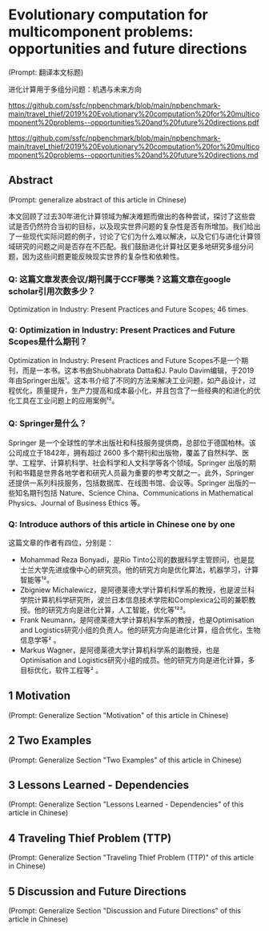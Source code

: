 # Evolutionary computation for multicomponent problems: opportunities and future directions

(Prompt: 翻译本文标题)

进化计算用于多组分问题：机遇与未来方向

https://github.com/ssfc/npbenchmark/blob/main/npbenchmark-main/travel_thief/2019%20Evolutionary%20computation%20for%20multicomponent%20problems--opportunities%20and%20future%20directions.pdf

https://github.com/ssfc/npbenchmark/blob/main/npbenchmark-main/travel_thief/2019%20Evolutionary%20computation%20for%20multicomponent%20problems--opportunities%20and%20future%20directions.md

## Abstract

(Prompt: generalize abstract of this article in Chinese)

本文回顾了过去30年进化计算领域为解决难题而做出的各种尝试，探讨了这些尝试是否仍然符合当初的目标，以及现实世界问题的复杂性是否有所增加。我们给出了一些现代实际问题的例子，讨论了它们为什么难以解决，以及它们与进化计算领域研究的问题之间是否存在不匹配。我们鼓励进化计算社区更多地研究多组分问题，因为这些问题更能反映现实世界的复杂性和依赖性。

### Q: 这篇文章发表会议/期刊属于CCF哪类？这篇文章在google scholar引用次数多少？

Optimization in Industry: Present Practices and Future Scopes; 46 times. 

### Q: Optimization in Industry: Present Practices and Future Scopes是什么期刊？

Optimization in Industry: Present Practices and Future Scopes不是一个期刊，而是一本书。这本书由Shubhabrata Datta和J. Paulo Davim编辑，于2019年由Springer出版¹。这本书介绍了不同的方法来解决工业问题，如产品设计，过程优化，质量提升，生产力提高和成本最小化，并且包含了一些经典的和进化的优化工具在工业问题上的应用案例¹²。

### Q: Springer是什么？

Springer 是一个全球性的学术出版社和科技服务提供商，总部位于德国柏林。该公司成立于1842年，拥有超过 2600 多个期刊和出版物，覆盖了自然科学、医学、工程学、计算机科学、社会科学和人文科学等各个领域。Springer 出版的期刊和书籍是世界各地学者和研究人员最为重要的参考文献之一。此外，Springer 还提供一系列科技服务，包括数据库、在线图书馆、会议等。Springer 出版的一些知名期刊包括 Nature、Science China、Communications in Mathematical Physics、Journal of Business Ethics 等。

### Q: Introduce authors of this article in Chinese one by one

这篇文章的作者有四位，分别是：

- Mohammad Reza Bonyadi，是Rio Tinto公司的数据科学主管顾问，也是昆士兰大学先进成像中心的研究员。他的研究方向是优化算法，机器学习，计算智能等¹²。
- Zbigniew Michalewicz，是阿德莱德大学计算机科学系的教授，也是波兰科学院计算机科学研究所，波兰日本信息技术学院和Complexica公司的兼职教授。他的研究方向是进化计算，人工智能，优化等¹²³。
- Frank Neumann，是阿德莱德大学计算机科学系的教授，也是Optimisation and Logistics研究小组的负责人。他的研究方向是进化计算，组合优化，生物信息学等² 。
- Markus Wagner，是阿德莱德大学计算机科学系的副教授，也是Optimisation and Logistics研究小组的成员。他的研究方向是进化计算，多目标优化，软件工程等² 。

## 1 Motivation

(Prompt: Generalize Section "Motivation" of this article in Chinese) 

## 2 Two Examples

(Prompt: Generalize Section "Two Examples" of this article in Chinese)

## 3 Lessons Learned - Dependencies

(Prompt: Generalize Section "Lessons Learned - Dependencies" of this article in Chinese)

## 4 Traveling Thief Problem (TTP)

(Prompt: Generalize Section "Traveling Thief Problem (TTP)" of this article in Chinese)

## 5 Discussion and Future Directions

(Prompt: Generalize Section "Discussion and Future Directions" of this article in Chinese)